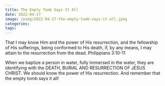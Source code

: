 ```yaml
---
title: The Empty Tomb Says It All
date: 2022-04-17
image: /pimg/2022-04-17-the-empty-tomb-says-it-all.jpeg
categories:
tags:
---
```


<p data-block-key="cxebt">That I may know Him and the power of His resurrection, and the fellowship of His sufferings, being conformed to His death, if, by any means, I may attain to the resurrection from the dead. Philippians 3:10-11</p><p data-block-key="1ul58"></p><p data-block-key="f64fe">When we baptize a person in water, fully immersed in the water, they are identifying with the DEATH, BURIAL AND RESURRECTION OF JESUS CHRIST. We should know the power of His resurrection. And remember that the empty tomb says it all!</p>

